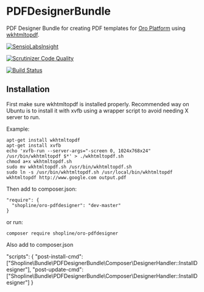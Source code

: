 PDFDesignerBundle
====================

PDF Designer Bundle for creating PDF templates for [Oro Platform](https://github.com/orocrm/platform) using [wkhtmltopdf](http://wkhtmltopdf.org/).

[![SensioLabsInsight](https://insight.sensiolabs.com/projects/23664eed-3391-4310-85d8-c3c4c6199ba5/mini.png)](https://insight.sensiolabs.com/projects/23664eed-3391-4310-85d8-c3c4c6199ba5)

[![Scrutinizer Code Quality](https://scrutinizer-ci.com/g/shopline/PDFDesignerBundle/badges/quality-score.png?b=master)](https://scrutinizer-ci.com/g/shopline/PDFDesignerBundle/?branch=master)

[![Build Status](https://scrutinizer-ci.com/g/shopline/PDFDesignerBundle/badges/build.png?b=master)](https://scrutinizer-ci.com/g/shopline/PDFDesignerBundle/build-status/master)

## Installation

First make sure wkhtmltopdf is installed properly. Recommended way on Ubuntu is to install it with xvfb using a wrapper script to avoid needing X server to run.

Example:
```
apt-get install wkhtmltopdf
apt-get install xvfb
echo 'xvfb-run --server-args="-screen 0, 1024x768x24" /usr/bin/wkhtmltopdf $*' > ./wkhtmltopdf.sh
chmod a+x wkhtmltopdf.sh
sudo mv wkhtmltopdf.sh /usr/bin/wkhtmltopdf.sh
sudo ln -s /usr/bin/wkhtmltopdf.sh /usr/local/bin/wkhtmltopdf
wkhtmltopdf http://www.google.com output.pdf
```

Then add to composer.json:
```
"require": {
  "shopline/oro-pdfdesigner": "dev-master"
}
```

or run:

```
composer require shopline/oro-pdfdesigner
```
Also add to composer.json

"scripts": {
        "post-install-cmd": ["Shopline\\Bundle\\PDFDesignerBundle\\Composer\\DesignerHandler::InstallDesigner"],
        "post-update-cmd": ["Shopline\\Bundle\\PDFDesignerBundle\\Composer\\DesignerHandler::InstallDesigner"]
  }

